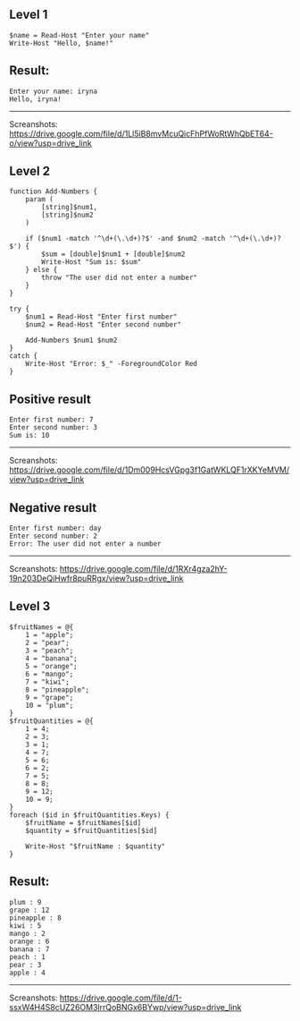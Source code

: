 ## Level 1
```
$name = Read-Host "Enter your name"
Write-Host "Hello, $name!"
 ```
 ## Result:
 ```
 Enter your name: iryna
 Hello, iryna!
  ```
  ---

Screanshots: https://drive.google.com/file/d/1Ll5iB8mvMcuQicFhPfWoRtWhQbET64-o/view?usp=drive_link

## Level 2
```
function Add-Numbers {
    param (
        [string]$num1,
        [string]$num2
    )

    if ($num1 -match '^\d+(\.\d+)?$' -and $num2 -match '^\d+(\.\d+)?$') {
        $sum = [double]$num1 + [double]$num2
        Write-Host "Sum is: $sum"
    } else {
        throw "The user did not enter a number"
    }
}

try {
    $num1 = Read-Host "Enter first number"
    $num2 = Read-Host "Enter second number"
    
    Add-Numbers $num1 $num2
}
catch {
    Write-Host "Error: $_" -ForegroundColor Red
}
```
## Positive result 
```
Enter first number: 7
Enter second number: 3
Sum is: 10
```
  ---

Screanshots: https://drive.google.com/file/d/1Dm009HcsVGpg3f1GatWKLQF1rXKYeMVM/view?usp=drive_link

## Negative result
```
Enter first number: day
Enter second number: 2
Error: The user did not enter a number
```
  ---

Screanshots: https://drive.google.com/file/d/1RXr4gza2hY-19n203DeQiHwfr8puRRgx/view?usp=drive_link

## Level 3
```
$fruitNames = @{
    1 = "apple";
    2 = "pear";
    3 = "peach";
    4 = "banana";
    5 = "orange";
    6 = "mango";
    7 = "kiwi";
    8 = "pineapple";
    9 = "grape";
    10 = "plum";
}
$fruitQuantities = @{
    1 = 4;
    2 = 3;
    3 = 1;
    4 = 7;
    5 = 6;
    6 = 2;
    7 = 5;
    8 = 8;
    9 = 12;
    10 = 9;
}
foreach ($id in $fruitQuantities.Keys) {
    $fruitName = $fruitNames[$id]
    $quantity = $fruitQuantities[$id]

    Write-Host "$fruitName : $quantity"
}
```

 ## Result:

 ```
plum : 9
grape : 12
pineapple : 8
kiwi : 5
mango : 2
orange : 6
banana : 7
peach : 1
pear : 3
apple : 4
```
  ---

Screanshots: https://drive.google.com/file/d/1-ssxW4H4S8cUZ26OM3lrrQoBNGx6BYwp/view?usp=drive_link